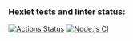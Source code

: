 ### Hexlet tests and linter status:
[![Actions Status](https://github.com/kalbasnick/frontend-project-lvl3/workflows/hexlet-check/badge.svg)](https://github.com/kalbasnick/frontend-project-lvl3/actions)
[![Node.js CI](https://github.com/kalbasnick/frontend-project-lvl3/blob/main/.github/workflows/Linter%26TestCoverage.yml/badge.svg)](https://github.com/kalbasnick/frontend-project-lvl3/blob/main/.github/workflows/Linter%26TestCoverage.yml)